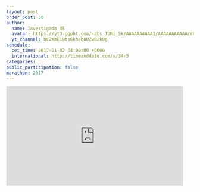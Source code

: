 ```yaml
---
layout: post
order_post: 30
author:
  name: Investigado 45
  avatar: https://yt3.ggpht.com/-abs_TUMi_Sk/AAAAAAAAAAI/AAAAAAAAAAA/r0bNiFyaKP0/s88-c-k-no-mo-rj-c0xffffff/photo.jpg
  yt_channel: UC2XmE19ts6khebOUZwB2k0g
schedule:
  cet_time: 2017-01-02 04:00:00 +0000
  international: http://timeanddate.com/s/34r5
categories:
public_participation: false
marathon: 2017
---
```

<iframe width="475" height="267" src="https://www.youtube.com/embed/5oR7OfjKFAU" frameborder="0" allowfullscreen></iframe>
